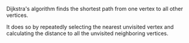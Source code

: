 Dijkstra's algorithm finds the shortest path from one vertex to all other vertices.

It does so by repeatedly selecting the nearest unvisited vertex and calculating the distance to all the unvisited neighboring vertices.
